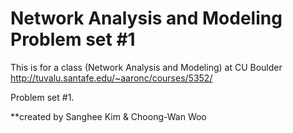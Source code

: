 Network Analysis and Modeling Problem set #1
===========
This is for a class (Network Analysis and Modeling) at CU Boulder
http://tuvalu.santafe.edu/~aaronc/courses/5352/

Problem set #1. 

**created by Sanghee Kim & Choong-Wan Woo
